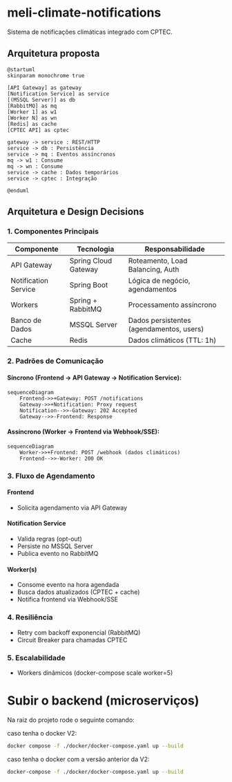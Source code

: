 # meli-climate-notifications

Sistema de notificações climáticas integrado com CPTEC.

## Arquitetura proposta

```plantuml
@startuml
skinparam monochrome true

[API Gateway] as gateway
[Notification Service] as service
[(MSSQL Server)] as db
[RabbitMQ] as mq
[Worker 1] as w1
[Worker N] as wn
[Redis] as cache
[CPTEC API] as cptec

gateway -> service : REST/HTTP
service -> db : Persistência
service -> mq : Eventos assíncronos
mq -> w1 : Consume
mq -> wn : Consume
service -> cache : Dados temporários
service -> cptec : Integração

@enduml
```

## Arquitetura e Design Decisions

### 1. Componentes Principais

| Componente | Tecnologia | Responsabilidade |
|------------|------------|------------------|
| API Gateway | Spring Cloud Gateway | Roteamento, Load Balancing, Auth |
| Notification Service | Spring Boot | Lógica de negócio, agendamentos |
| Workers | Spring + RabbitMQ | Processamento assíncrono |
| Banco de Dados | MSSQL Server | Dados persistentes (agendamentos, users) |
| Cache | Redis | Dados climáticos (TTL: 1h) |

### 2. Padrões de Comunicação

#### Síncrono (Frontend → API Gateway → Notification Service):
```mermaid
sequenceDiagram
    Frontend->>+Gateway: POST /notifications
    Gateway->>+Notification: Proxy request
    Notification-->>-Gateway: 202 Accepted
    Gateway-->>-Frontend: Response
```

#### Assíncrono (Worker → Frontend via Webhook/SSE):
```mermaid
sequenceDiagram
    Worker->>+Frontend: POST /webhook (dados climáticos)
    Frontend-->>-Worker: 200 OK
```

### 3. Fluxo de Agendamento

#### Frontend
- Solicita agendamento via API Gateway

#### Notification Service
- Valida regras (opt-out)
- Persiste no MSSQL Server
- Publica evento no RabbitMQ

#### Worker(s)
- Consome evento na hora agendada
- Busca dados atualizados (CPTEC + cache)
- Notifica frontend via Webhook/SSE

### 4. Resiliência

- Retry com backoff exponencial (RabbitMQ)
- Circuit Breaker para chamadas CPTEC

### 5. Escalabilidade

- Workers dinâmicos (docker-compose scale worker=5)


# Subir o backend (microserviços)

Na raiz do projeto rode o seguinte comando:

caso tenha o docker V2:
```bash
docker compose -f ./docker/docker-compose.yaml up --build
```

caso tenha o docker com a versão anterior da V2:
```bash
docker-compose -f ./docker/docker-compose.yaml up --build
```